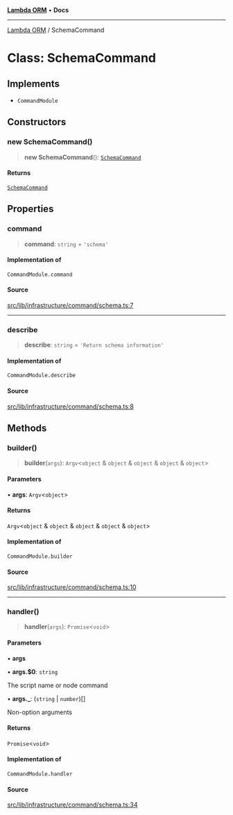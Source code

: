 [**Lambda ORM**](../README.md) • **Docs**

***

[Lambda ORM](../README.md) / SchemaCommand

# Class: SchemaCommand

## Implements

- `CommandModule`

## Constructors

### new SchemaCommand()

> **new SchemaCommand**(): [`SchemaCommand`](SchemaCommand.md)

#### Returns

[`SchemaCommand`](SchemaCommand.md)

## Properties

### command

> **command**: `string` = `'schema'`

#### Implementation of

`CommandModule.command`

#### Source

[src/lib/infrastructure/command/schema.ts:7](https://github.com/lambda-orm/lambdaorm-cli/blob/c851a8bb292deae2db02453930bc8e326462dbb4/src/lib/infrastructure/command/schema.ts#L7)

***

### describe

> **describe**: `string` = `'Return schema information'`

#### Implementation of

`CommandModule.describe`

#### Source

[src/lib/infrastructure/command/schema.ts:8](https://github.com/lambda-orm/lambdaorm-cli/blob/c851a8bb292deae2db02453930bc8e326462dbb4/src/lib/infrastructure/command/schema.ts#L8)

## Methods

### builder()

> **builder**(`args`): `Argv`\<`object` & `object` & `object` & `object` & `object`\>

#### Parameters

• **args**: `Argv`\<`object`\>

#### Returns

`Argv`\<`object` & `object` & `object` & `object` & `object`\>

#### Implementation of

`CommandModule.builder`

#### Source

[src/lib/infrastructure/command/schema.ts:10](https://github.com/lambda-orm/lambdaorm-cli/blob/c851a8bb292deae2db02453930bc8e326462dbb4/src/lib/infrastructure/command/schema.ts#L10)

***

### handler()

> **handler**(`args`): `Promise`\<`void`\>

#### Parameters

• **args**

• **args.$0**: `string`

The script name or node command

• **args.\_**: (`string` \| `number`)[]

Non-option arguments

#### Returns

`Promise`\<`void`\>

#### Implementation of

`CommandModule.handler`

#### Source

[src/lib/infrastructure/command/schema.ts:34](https://github.com/lambda-orm/lambdaorm-cli/blob/c851a8bb292deae2db02453930bc8e326462dbb4/src/lib/infrastructure/command/schema.ts#L34)
